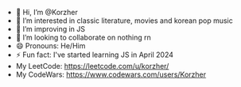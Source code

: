 - 👋 Hi, I’m @Korzher
- 👀 I’m interested in classic literature, movies and korean pop music 
- 🌱 I’m improving in JS
- 💞️ I’m looking to collaborate on nothing rn
- 😄 Pronouns: He/Him
- ⚡ Fun fact: I've started learning JS in April 2024
- My LeetCode: https://leetcode.com/u/korzher/
- My CodeWars: https://www.codewars.com/users/Korzher

<!---
Korzher/Korzher is a ✨ special ✨ repository because its `README.md` (this file) appears on your GitHub profile.
You can click the Preview link to take a look at your changes.
--->
